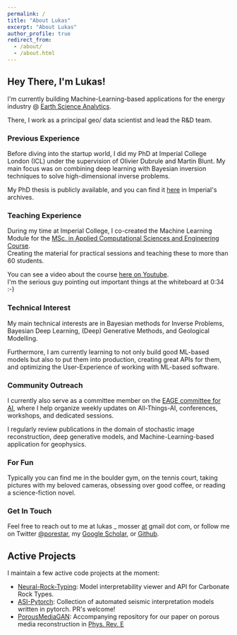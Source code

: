 ```yaml
---
permalink: /
title: "About Lukas"
excerpt: "About Lukas"
author_profile: true
redirect_from: 
  - /about/
  - /about.html
---
```



## Hey There, I'm Lukas!

I'm currently building Machine-Learning-based applications for the energy industry @ [Earth Science Analytics](https://earthanalytics.ai).

There, I work as a principal geo/ data scientist and lead the R&D team.  

### Previous Experience
Before diving into the startup world, I did my PhD at Imperial College London (ICL) under the supervision of Olivier Dubrule and Martin Blunt. My main focus was on combining deep learning with Bayesian inversion techniques to solve high-dimensional inverse problems.  

My PhD thesis is publicly available, and you can find it [here](https://spiral.imperial.ac.uk/handle/10044/1/80165) in Imperial's archives.  

### Teaching Experience
During my time at Imperial College, I co-created the Machine Learning Module 
for the [MSc. in Applied Computational Sciences and Engineering Course](https://www.imperial.ac.uk/study/pg/earth-science/computational-science/#:~:text=Apply%20now-,Overview,novel%20science%20and%20engineering%20approaches.).  
Creating the material for practical sessions and teaching these to more than 60 students.

You can see a video about the course [here on Youtube](https://www.youtube.com/watch?v=m9a0YU2IdUU).  
I'm the serious guy pointing out important things at the whiteboard at 0:34 :-)

### Technical Interest
My main technical interests are in Bayesian methods for Inverse Problems, 
Bayesian Deep Learning, (Deep) Generative Methods, and Geological Modelling.  

Furthermore, I am currently learning to not only build good ML-based models but also to put them into production,
creating great APIs for them, and optimizing the User-Experience of working with ML-based software.  

### Community Outreach
I currently also serve as a committee member on the [EAGE committee for AI](https://eage.org/communities/artificial-intelligence-community/),
where I help organize weekly updates on All-Things-AI, conferences, workshops, and dedicated sessions.

I regularly review publications in the domain of stochastic image reconstruction, 
deep generative models, and Machine-Learning-based application for geophysics.

### For Fun
Typically you can find me in the boulder gym, on the tennis court, taking pictures with my beloved cameras,
obsessing over good coffee, or reading a science-fiction novel.  

### Get In Touch
Feel free to reach out to me at lukas _ mosser [at]() gmail dot com, 
or follow me on Twitter [@porestar](https://twitter.com/porestar), my [Google Scholar](https://scholar.google.at/citations?user=y0R9snMAAAAJ&hl=de), or [Github](https://github.com/lukasmosser).


Active Projects
------
I maintain a few active code projects at the moment:
- [Neural-Rock-Typing](http://www.github.com/lukasmosser/neural_rock_typing): Model interpretability viewer and API for Carbonate Rock Types.
- [ASI-Pytorch](https://www.github.com/lukasmosser/asi-pytorch): Collection of automated seismic interpretation models written in pytorch. PR's welcome!
- [PorousMediaGAN](https://github.com/LukasMosser/PorousMediaGan): Accompanying repository for our paper on porous media reconstruction in [Phys. Rev. E](https://journals.aps.org/pre/abstract/10.1103/PhysRevE.96.043309)

